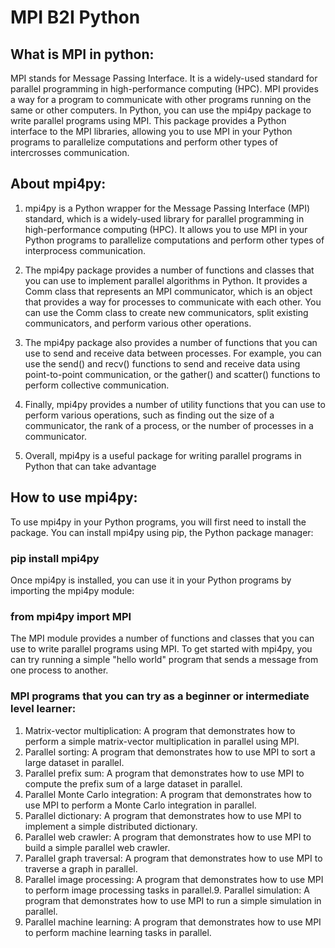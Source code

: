 # MPI B2I Python


## What is MPI in python:
MPI stands for Message Passing Interface. It is a widely-used standard for parallel programming in high-performance computing (HPC). MPI provides a way for a program to communicate with other programs running on the same or other computers. In Python, you can use the mpi4py package to write parallel programs using MPI. This package provides a Python interface to the MPI libraries, allowing you to use MPI in your Python programs to parallelize computations and perform other types of intercrosses communication.

## About mpi4py:

1. mpi4py is a Python wrapper for the Message Passing Interface (MPI) standard, which is a widely-used library for parallel programming in high-performance
computing (HPC). It allows you to use MPI in your Python programs to parallelize computations and perform other types of interprocess communication.

2. The mpi4py package provides a number of functions and classes that you can use to implement parallel algorithms in Python. It provides a Comm class that represents an MPI communicator, which is an object that provides a way for processes to communicate with each other. You can use the Comm class to create new communicators, split existing communicators, and perform various other operations.

3. The mpi4py package also provides a number of functions that you can use to send and receive data between processes. For example, you can use the send() and
recv() functions to send and receive data using point-to-point communication, or the gather() and scatter() functions to perform collective communication.

3. Finally, mpi4py provides a number of utility functions that you can use to perform various operations, such as finding out the size of a communicator, the rank of a
process, or the number of processes in a communicator.

4. Overall, mpi4py is a useful package for writing parallel programs in Python that can take advantage

## How to use mpi4py:
To use mpi4py in your Python programs, you will first need to install the package. You can install mpi4py using pip, the Python package manager:

### pip install mpi4py

Once mpi4py is installed, you can use it in your Python programs by importing the mpi4py module:
### from mpi4py import MPI
The MPI module provides a number of functions and classes that you can use to write parallel programs using MPI.
To get started with mpi4py, you can try running a simple "hello world" program that sends a message from one process to another. 

### MPI programs that you can try as a beginner or intermediate level learner:
1. Matrix-vector multiplication: A program that demonstrates how to perform a simple matrix-vector multiplication in
parallel using MPI.
2. Parallel sorting: A program that demonstrates how to use MPI to sort a large dataset in parallel.
3. Parallel prefix sum: A program that demonstrates how to use MPI to compute the prefix sum of a large dataset in
parallel.
4. Parallel Monte Carlo integration: A program that demonstrates how to use MPI to perform a Monte Carlo integration in parallel.
5. Parallel dictionary: A program that demonstrates how to use MPI to implement a simple distributed dictionary.
6. Parallel web crawler: A program that demonstrates how to use MPI to build a simple parallel web crawler.
7. Parallel graph traversal: A program that demonstrates how to use MPI to traverse a graph in parallel.
8. Parallel image processing: A program that demonstrates how to use MPI to perform image processing tasks in parallel.9. Parallel simulation: A program that demonstrates how to use MPI to run a simple simulation in parallel.
10. Parallel machine learning: A program that demonstrates how to use MPI to perform machine learning tasks in parallel.
